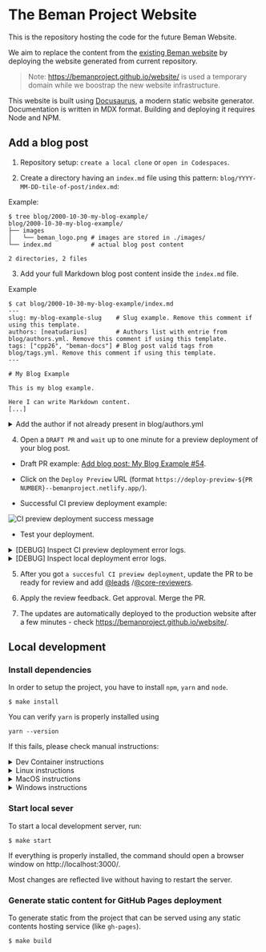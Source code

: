 # The Beman Project Website

This is the repository hosting the code for the future Beman Website.

We aim to replace the content from the [existing Beman website](https://www.bemanproject.org) by deploying the website generated from current repository.

<!-- TODO: Remove this after the website deployment switch. -->
> Note: https://bemanproject.github.io/website/ is used a temporary domain while we boostrap the new website infrastructure.

This website is built using [Docusaurus](https://docusaurus.io/), a modern static website generator.
Documentation is written in MDX format.
Building and deploying it requires Node and NPM.

## Add a blog post

1. Repository setup: `create a local clone` or `open in Codespaces`.

2. Create a directory having an `index.md` file using this pattern: `blog/YYYY-MM-DD-tile-of-post/index.md`:

Example:

```shell
$ tree blog/2000-10-30-my-blog-example/
blog/2000-10-30-my-blog-example/
├── images
│   └── beman_logo.png # images are stored in ./images/
└── index.md           # actual blog post content

2 directories, 2 files
```

3. Add your full Markdown blog post content inside the `index.md` file.

Example
```shell
$ cat blog/2000-10-30-my-blog-example/index.md
---
slug: my-blog-example-slug    # Slug example. Remove this comment if using this template.
authors: [neatudarius]        # Authors list with entrie from blog/authors.yml. Remove this comment if using this template.
tags: ["cpp26", "beman-docs"] # Blog post valid tags from blog/tags.yml. Remove this comment if using this template.
---

# My Blog Example

This is my blog example.

Here I can write Markdown content.
[...]
```

<details>
<summary> Add the author if not already present in blog/authors.yml  </summary>

If this is your first time writing a blog post, you have to add yourself as an author in the `blog/authors.yml` file. Add a new entry using the following format:

```shell
<AuthorTag>:    # Your author tag, this is what you will use in the header section for a log.
name:           # Your Real Name.
title:          # Your title, how do you want to be recognized by other people.
url:            # Your Github profile page
image_url:      # A url for your profile image (for Github profile image: go to your profile, click on your image and open it in a new tab, copy the link).
page: true      # If an author page should be generated for you.
socials:        # [optional] Include your socials (like your Github, X, Linkedin etc)
    github: <yourId>      # [optional] Add GitHub page.
    linkedin: <yourId>    # [optional] Add LinkedIn page.
    x: <yourId>           # [optional] Add X page.
```

</details>


4. Open a `DRAFT PR` and `wait` up to one minute for a preview deployment of your blog post.

* Draft PR example: [Add blog post: My Blog Example #54](https://github.com/bemanproject/website/pull/54/).

* Click on the `Deploy Preview` URL (format `https://deploy-preview-${PR NUMBER}--bemanproject.netlify.app/`).

* Successful CI preview deployment example:

![CI preview deployment success message](./images/tutorial/add-a-blog/ci-preview-deployment-success-message.gif)

* Test your deployment.

<details>
<summary> [DEBUG] Inspect CI preview deployment error logs. </summary>

The CI preview deployment logs should be public. Please ping a codeowner otherwise.

* `DRAFT` PR example with CI preview deployment error  - [#49](https://github.com/bemanproject/website/pull/49).

* Click on the `Latest deploy log` URL - e.g., https://app.netlify.com/sites/bemanproject/deploys/6809108974fd910008633aa9.

* Logs inspect example:

![](./images/tutorial/add-a-blog/ci-preview-deployment-failure-message.gif)

* Fix the error, commit and push the changes. Wait for new deployment.

> If you need to browse through more recent CI preview deployments logs use https://app.netlify.com/sites/bemanproject/deploys/. Note: netlify provides a single a single CI preview deployment for each PR - latest commit, but stores logs for multiple ones.

</details>

<details>
<summary> [DEBUG] Inspect local deployment error logs. </summary>

* On local setup, run `make` (see [Local development](#local-development)) and check if there is any error in the console - example:

```shell
$ make
...
[INFO] Starting the development server...
...
[ERROR] Error: Processing of blog source file path=2000-10-30-my-blog-example/index.md failed.
    at doProcessBlogSourceFile (/Users/dariusn/dev/dn/git/Beman/website/node_modules/@docusaurus/plugin-content-blog/lib/blogUtils.js:268:19)
    at async Promise.all (index 0)
    ... 10 lines matching cause stack trace ...
    at async file:///Users/dariusn/dev/dn/git/Beman/website/node_modules/@docusaurus/core/bin/docusaurus.mjs:44:3 {
  [cause]: Error: Blog author with key "neatudarius" not found in the authors map file.
  Valid author keys are:
  - JeffGarland
  - dabrahams
  - DavidSankel
```

* Fix the error, re-deploy the local website.

* Commit and push the changes. Wait for a new CI preview deployment.

</details>

5. After you got `a succesful CI preview deployment`, update the PR to be ready for review and add [@leads](https://github.com/orgs/bemanproject/teams/leads) /[@core-reviewers](https://github.com/orgs/bemanproject/teams/core-reviewers).

6. Apply the review feedback. Get approval. Merge the PR.

<!-- TODO: Replace with https://www.bemanproject.org/ after the website deployment switch. -->
7. The updates are automatically deployed to the production website after a few minutes - check https://bemanproject.github.io/website/.

## Local development

### Install dependencies

In order to setup the project, you have to install `npm`, `yarn` and `node`.

```shell
$ make install
```

You can verify `yarn` is properly installed using

```shell
yarn --version
```

If this fails, please check manual instructions:

<details>
<summary> Dev Container instructions </summary>

This project includes a development container configuration for VS Code. To use it:

1. Install [Visual Studio Code](https://code.visualstudio.com/) and the [Dev Containers extension](https://marketplace.visualstudio.com/items?itemName=ms-vscode-remote.remote-containers).
2. Open the project in VS Code.
3. When prompted, reopen the project in the dev container.
4. The container will automatically install dependencies and set up the environment.
5. Go to the [Start local server](#start-local-sever) section.

</details>

<details>
<summary> Linux instructions</summary>

```shell
$ sudo apt install nodejs
$ sudo apt install npm
$ npm install yarn
```

</details>

<details>
<summary> MacOS instructions</summary>

```shell
$ brew install node
$ brew install npm
$ npm install -g yarn
```

</details>

<details>
<summary> Windows instructions</summary>

```shell
$ winget install OpenJS.NodeJS
$ npm install -g yarn
```

</details>

### Start local sever

To start a local development server, run:

```shell
$ make start
```

If everything is properly installed, the command  should open a browser window on http://localhost:3000/.

Most changes are reflected live without having to restart the server.


### Generate static content for GitHub Pages deployment

To generate static from the project that can be served using any static contents hosting service (like `gh-pages`).

```shell
$ make build
```
